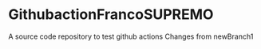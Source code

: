 # GithubactionFrancoSUPREMO
A source code repository to test github actions
Changes from newBranch1
